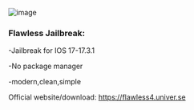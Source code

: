 ![image](https://github.com/user-attachments/assets/b21f02bb-8661-41cc-a318-30cc8a1d95ee)

### Flawless Jailbreak:

-Jailbreak for IOS 17-17.3.1

-No package manager

-modern,clean,simple

Official website/download:
https://flawless4.univer.se
